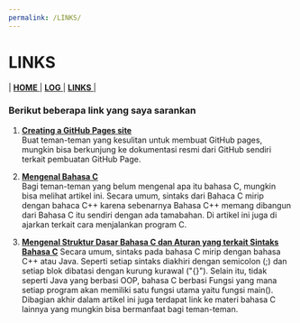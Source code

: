 ```yaml
---
permalink: /LINKS/
---
```

# LINKS
| [ **HOME** ](index.md) | [ **LOG** ](TXT/MyLog.txt) | [ **LINKS** ]() |

### Berikut beberapa link yang saya sarankan
1. [**Creating a GitHub Pages site**](https://docs.github.com/en/pages/getting-started-with-github-pages/creating-a-github-pages-site)<br>
   Buat teman-teman yang kesulitan untuk membuat GitHub pages, mungkin bisa berkunjung ke dokumentasi resmi dari GitHub sendiri terkait pembuatan GitHub Page.

2. [**Mengenal Bahasa C**](https://www.petanikode.com/c-linux/)<br>
   Bagi teman-teman yang belum mengenal apa itu bahasa C, mungkin bisa melihat artikel ini. Secara umum, sintaks dari Bahaca C mirip dengan bahaca C++ karena sebenarnya Bahasa C++ memang dibangun dari Bahasa C itu sendiri dengan ada tamabahan. Di artikel ini juga di ajarkan terkait cara menjalankan program C.

3. [**Mengenal Struktur Dasar Bahasa C dan Aturan yang terkait Sintaks Bahasa C**](https://www.petanikode.com/c-syntak/)
   Secara umum, sintaks pada bahasa C mirip dengan bahasa C++ atau Java. Seperti setiap sintaks diakhiri dengan semicolon (;) dan setiap blok dibatasi dengan kurung kurawal ("{}"). Selain itu, tidak seperti Java yang berbasi OOP, bahasa C berbasi Fungsi yang mana setiap program akan memiliki satu fungsi utama yaitu fungsi main(). Dibagian akhir dalam artikel ini juga terdapat link ke materi bahasa C lainnya   yang mungkin bisa bermanfaat bagi teman-teman.
